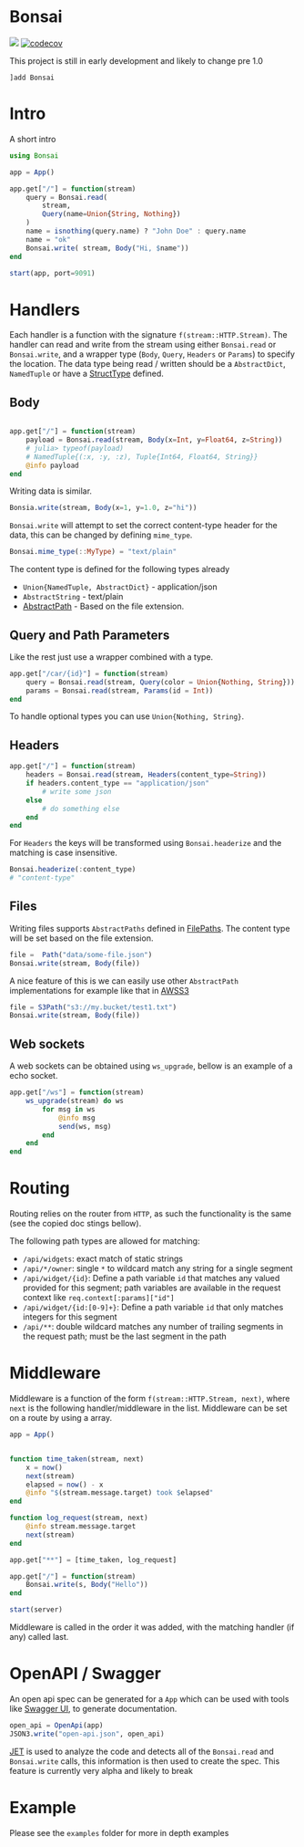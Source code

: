 # Bonsai

[![][action-img]][action-url]
[![codecov](https://codecov.io/gh/onetonfoot/Bonsai.jl/branch/master/graph/badge.svg?token=96CcO21IsK)](https://codecov.io/gh/onetonfoot/Bonsai.jl)

[action-img]: https://github.com/onetonfoot/Bonsai.jl/actions/workflows/ci.yaml/badge.svg
[action-url]: https://github.com/onetonfoot/Bonsai.jl/actions

This project is still in early development and likely to change pre 1.0
```
]add Bonsai
```

# Intro

A short intro

```julia
using Bonsai

app = App()

app.get["/"] = function(stream)
    query = Bonsai.read(
        stream,
        Query(name=Union{String, Nothing})
    )
    name = isnothing(query.name) ? "John Doe" : query.name  
    name = "ok"
    Bonsai.write( stream, Body("Hi, $name"))
end

start(app, port=9091)
```


# Handlers

Each handler is a function with the signature `f(stream::HTTP.Stream)`.
The handler can read and write from the stream using either `Bonsai.read` or `Bonsai.write`, and a wrapper type (`Body`, `Query`, `Headers` or `Params`) to specify the location. The data type being read / written should be a `AbstractDict`, `NamedTuple` or have a [StructType](https://juliadata.github.io/StructTypes.jl/stable/) defined.

## Body

```julia

app.get["/"] = function(stream)
    payload = Bonsai.read(stream, Body(x=Int, y=Float64, z=String))
    # julia> typeof(payload)
    # NamedTuple{(:x, :y, :z), Tuple{Int64, Float64, String}}
    @info payload
end
```

Writing data is similar. 

```julia
Bonsia.write(stream, Body(x=1, y=1.0, z="hi"))
```

`Bonsai.write` will attempt to set the correct content-type header for the data, this can be changed by defining `mime_type`.

```julia
Bonsai.mime_type(::MyType) = "text/plain"
```

The content type is defined for the following types already

* `Union{NamedTuple, AbstractDict}` - application/json
* `AbstractString` - text/plain
* [AbstractPath](https://github.com/rofinn/FilePaths.jl) - Based on the file extension.

## Query and Path Parameters

Like the rest just use a wrapper combined with a type. 

```julia
app.get["/car/{id}"] = function(stream)
    query = Bonsai.read(stream, Query(color = Union{Nothing, String}))
    params = Bonsai.read(stream, Params(id = Int))
end
```

To handle optional types you can use `Union{Nothing, String}`. 

## Headers

```julia
app.get["/"] = function(stream)
    headers = Bonsai.read(stream, Headers(content_type=String))
    if headers.content_type == "application/json"
        # write some json
    else
        # do something else
    end
end
```

For `Headers` the keys will be transformed using `Bonsai.headerize` and 
the matching is case insensitive.

```julia
Bonsai.headerize(:content_type)
# "content-type"
```


## Files

Writing files supports `AbstractPaths` defined in [FilePaths](https://github.com/rofinn/FilePaths.jl). The content type will be set based on the file extension.

```julia
file =  Path("data/some-file.json")
Bonsai.write(stream, Body(file))
```

A nice feature of this is we can easily use other `AbstractPath` implementations for example like that in [AWSS3](https://github.com/JuliaCloud/AWSS3.jl)

```julia
file = S3Path("s3://my.bucket/test1.txt") 
Bonsai.write(stream, Body(file))
```

## Web sockets

A web sockets can be obtained using `ws_upgrade`, bellow is an example of a echo socket.

```julia
app.get["/ws"] = function(stream)
    ws_upgrade(stream) do ws
        for msg in ws
            @info msg
            send(ws, msg)
        end
    end
end
```

# Routing

Routing relies on the router from `HTTP`, as such the functionality is the same (see the copied doc stings bellow).

The following path types are allowed for matching:
  * `/api/widgets`: exact match of static strings
  * `/api/*/owner`: single `*` to wildcard match any string for a single segment
  * `/api/widget/{id}`: Define a path variable `id` that matches any valued provided for this segment; path variables are available in the request context like `req.context[:params]["id"]`
  * `/api/widget/{id:[0-9]+}`: Define a path variable `id` that only matches integers for this segment
  * `/api/**`: double wildcard matches any number of trailing segments in the request path; must be the last segment in the path

# Middleware 

Middleware is a function of the form `f(stream::HTTP.Stream, next)`, where `next` is the following handler/middleware in the list. Middleware can be set on a route by using a array.

```julia
app = App()


function time_taken(stream, next)
    x = now()
    next(stream)
    elapsed = now() - x
    @info "$(stream.message.target) took $elapsed" 
end

function log_request(stream, next)
    @info stream.message.target
    next(stream)
end

app.get["**"] = [time_taken, log_request]

app.get["/"] = function(stream)
	Bonsai.write(s, Body("Hello"))
end

start(server)
```

Middleware is called in the order it was added, with the matching handler (if any) called last.

# OpenAPI / Swagger

An open api spec can be generated for a `App` which can be used with tools like [Swagger UI](https://swagger.io/tools/swagger-ui/), to generate documentation.

```julia
open_api = OpenApi(app)
JSON3.write("open-api.json", open_api)
```

[JET](https://github.com/aviatesk/JET.jl) is used to analyze the code and detects all of the `Bonsai.read` and `Bonsai.write` calls, this information is then used to create the spec. This feature is currently very alpha and likely to break

# Example

Please see the `examples` folder for more in depth examples
